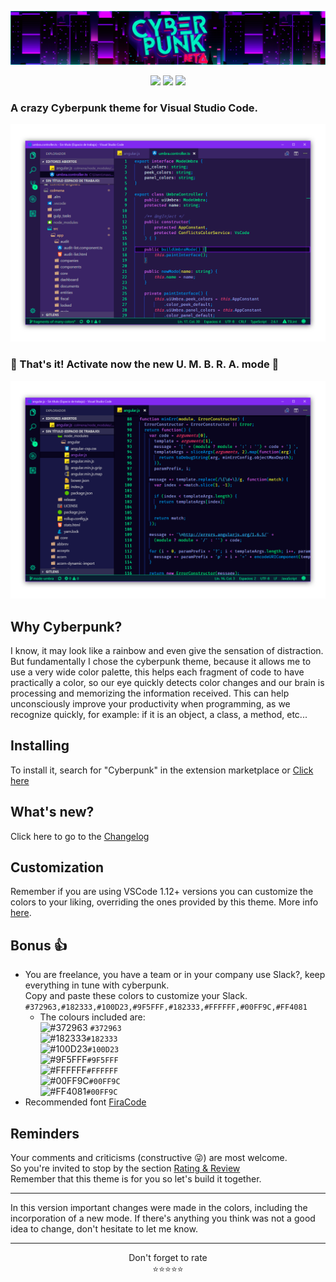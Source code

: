 
![Banner Cyberpunk](/assets/banner.jpg?raw=true "Banner Cyberpunk")
<p align="center">
<img src="https://img.shields.io/vscode-marketplace/d/max-SS.cyberpunk.svg?style=flat-square"/>
<img src="https://img.shields.io/vscode-marketplace/r/max-SS.cyberpunk.svg?style=flat-square"/>
<img src="https://img.shields.io/vscode-marketplace/v/max-SS.cyberpunk.svg?style=flat-square"/>
</p>

### A crazy Cyberpunk theme for Visual Studio Code.
![Code Screenshot](/assets/preview.png?raw=true "Code Screenshot")
### 👾 That's it! Activate now the new U. M. B. R. A. mode 👾
![Code Screenshot](/assets/preview-umbra.png?raw=true "Code Screenshot")
## Why Cyberpunk?
I know, it may look like a rainbow and even give the sensation of distraction.
But fundamentally I chose the cyberpunk theme, because it allows me to use a very wide color palette, this helps each fragment of code to have practically a color, so our eye quickly detects color changes and our brain is processing and memorizing the information received. This can help unconsciously improve your productivity when programming, as we recognize quickly, for example: if it is an object, a class, a method, etc...

## Installing

To install it, search for "Cyberpunk" in the extension marketplace or [Click here](https://marketplace.visualstudio.com/items?itemName=max-SS.cyberpunk)

## What's new?

Click here to go to the [Changelog](https://github.com/max-SS/cyberpunk/blob/master/CHANGELOG.md)

## Customization

Remember if you are using VSCode 1.12+ versions you can customize the colors to your liking, overriding the ones provided by this theme. More info [here](https://code.visualstudio.com/docs/getstarted/theme-color-reference).

## Bonus 👍
- You are freelance, you have a team or in your company use Slack?, keep everything in tune with cyberpunk.   
Copy and paste these colors to customize your Slack.
`#372963,#182333,#100D23,#9F5FFF,#182333,#FFFFFF,#00FF9C,#FF4081`  
  - The colours included are:  
![#372963](https://placehold.it/15/372963/000000?text=+) `#372963`  
![#182333](https://placehold.it/15/182333/000000?text=+)`#182333`  
![#100D23](https://placehold.it/15/100D23/000000?text=+)`#100D23`  
![#9F5FFF](https://placehold.it/15/9F5FFF/000000?text=+)`#9F5FFF`  
![#FFFFFF](https://placehold.it/15/FFFFFF/000000?text=+)`#FFFFFF`  
![#00FF9C](https://placehold.it/15/00FF9C/000000?text=+)`#00FF9C`  
![#FF4081](https://placehold.it/15/FF4081/000000?text=+)`#00FF9C`   
- Recommended font [FiraCode](https://github.com/tonsky/FiraCode)

## Reminders 

Your comments and criticisms (constructive 😜) are most welcome.  
So you're invited to stop by the section [Rating & Review](https://marketplace.visualstudio.com/items?itemName=max-SS.cyberpunk#review-details)  
Remember that this theme is for you so let's build it together.

---
In this version important changes were made in the colors, including the incorporation of a new mode. If there's anything you think was not a good idea to change, don't hesitate to let me know.

---

<div align="center">Don't forget to rate</div>
<div align="center"><span>⭐️⭐️⭐️⭐️⭐</span></div>

